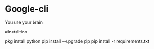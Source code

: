 # Google-cli
You use your brain 

#Installtion

pkg install python
pip install --upgrade pip
pip install -r requirements.txt

